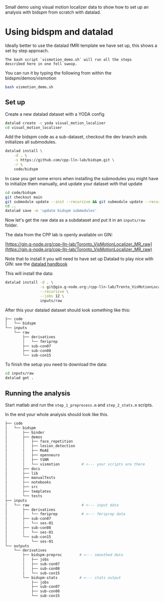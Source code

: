 Small demo using visual motion localizer data to show how to set up an analysis
with bidspm from scratch with datalad.

# Using bidspm and datalad

Ideally better to use the datalad fMRI template we have set up,
this shows a set by step approach.

```{note}
The bash script `vismotion_demo.sh` will run all the steps
described here in one fell swoop.
```

You can run it by typing the following from within the bidspm/demos/vismotion

```bash
bash vismotion_demo.sh
```

## Set up

Create a new datalad dataset with a YODA config

```bash
datalad create -c yoda visual_motion_localiser
cd visual_motion_localiser
```

Add the bidspm code as a sub-dataset,
checkout the dev branch ands initializes all submodules.

```bash
datalad install \
    -d . \
    -s https://github.com/cpp-lln-lab/bidspm.git \
    -r \
    code/bidspm
```

In case you get some errors when installing the submodules you might have to
initialize them manually, and update your dataset with that update

```bash
cd code/bidspm
git checkout main
git submodule update --init --recursive && git submodule update --recursive
cd ..
datalad save -m 'update bidspm submodules'
```

Now let's get the raw data as a subdataset and put it in an `inputs/raw` folder.

The data from the CPP lab is openly available on GIN:

[https://gin.g-node.org/cpp-lln-lab/Toronto_VisMotionLocalizer_MR_raw](https://gin.g-node.org/cpp-lln-lab/Toronto_VisMotionLocalizer_MR_raw)

Note that to install it you will need to have set up Datalad to play nice with
GIN: see the
[datalad handbook](http://handbook.datalad.org/en/latest/basics/101-139-gin.html)

This will install the data:

```bash
datalad install -d . \
                -s git@gin.g-node.org:/cpp-lln-lab/Trento_VisMotionLocalizer_MR_raw.git \
                --recursive \
                --jobs 12 \
                inputs/raw
```

After this your datalad dataset should look something like this:

```bash
├── code
│   └── bidspm
└── inputs
    └── raw
        ├── derivatives
        │   └── fmriprep
        ├── sub-con07
        ├── sub-con08
        └── sub-con15
```

To finish the setup you need to download the data:

```bash
cd inputs/raw
datalad get .
```

## Running the analysis

Start matlab and run the `step_1_preprocess.m` and `step_2_stats.m` scripts.

In the end your whole analysis should look like this.

```bash
├── code
│   └── bidspm
│       ├── binder
│       ├── demos
│       │   ├── face_repetition
│       │   ├── lesion_detection
│       │   ├── MoAE
│       │   ├── openneuro
│       │   ├── tSNR
│       │   └── vismotion          # <--- your scripts are there
│       ├── docs
│       ├── lib
│       ├── manualTests
│       ├── notebooks
│       ├── src
│       ├── templates
│       └── tests
├── inputs
│   └── raw                        # <--- input data
│       ├── derivatives
│       │   └── fmriprep           # <--- fmriprep data
│       ├── sub-con07
│       │   └── ses-01
│       ├── sub-con08
│       │   └── ses-01
│       └── sub-con15
│           └── ses-01
└── outputs
    └── derivatives
        ├── bidspm-preproc        # <--- smoothed data
        │   ├── jobs
        │   ├── sub-con07
        │   ├── sub-con08
        │   └── sub-con15
        └── bidspm-stats          # <--- stats output
            ├── jobs
            ├── sub-con07
            ├── sub-con08
            └── sub-con15
```
